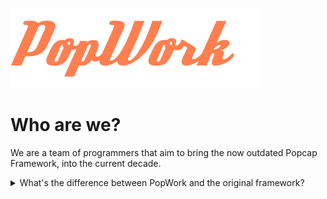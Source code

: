![Logo](p2.png)

# Who are we?
We are a team of programmers that aim to bring the now outdated Popcap Framework, into the current decade.
<details>
  <summary>What's the difference between PopWork and the original framework?</summary>
  <ul>
    <li>We replaced several outdated APIs with:
      <ul>
        <li>Modern equivalents (SDL3 instead of DirectDraw, OpenAL instead of DirectSound)</li>
        <li>Updated versions of existing libraries (vorbis, ogg)</li>
      </ul>
    </li>
    <li>We will implemented tools that are taken for granted today:
      <ul>
        <li>JSON Reader</li>
        <li>Expanded renderer functionality (New blend modes)</li>
      </ul>
    </li>
  </ul>

</details>